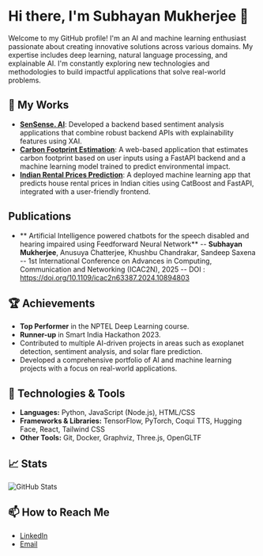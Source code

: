 # Hi there, I'm Subhayan Mukherjee 👋

Welcome to my GitHub profile! I'm an AI and machine learning enthusiast passionate about creating innovative solutions across various domains. My expertise includes deep learning, natural language processing, and explainable AI. I'm constantly exploring new technologies and methodologies to build impactful applications that solve real-world problems.

## 🚀 My Works

- **[SenSense. AI](https://sensenseai.netlify.app/)**: Developed a backend based sentiment analysis applications that combine robust backend APIs with explainability features using XAI.
- **[Carbon Footprint Estimation](https://carbonfootprintemission.netlify.app/)**:  A web-based application that estimates carbon footprint based on user inputs using a FastAPI backend and a machine learning model trained to predict environmental impact.
- **[Indian Rental Prices Prediction](https://india-rental-prices.netlify.app/)**:  A deployed machine learning app that predicts house rental prices in Indian cities using CatBoost and FastAPI, integrated with a user-friendly frontend.


## Publications
- ** Artificial Intelligence powered chatbots for the speech disabled and hearing impaired using Feedforward Neural Network**
-- **Subhayan Mukherjee**, Anusuya Chatterjee, Khushbu Chandrakar, Sandeep Saxena
-- 1st International Conference on Advances in Computing, Communication and Networking (ICAC2N), 2025
-- DOI : https://doi.org/10.1109/icac2n63387.2024.10894803

## 🏆 Achievements
- **Top Performer** in the NPTEL Deep Learning course.
- **Runner-up** in Smart India Hackathon 2023.
- Contributed to multiple AI-driven projects in areas such as exoplanet detection, sentiment analysis, and solar flare prediction.
- Developed a comprehensive portfolio of AI and machine learning projects with a focus on real-world applications.

## 🔧 Technologies & Tools
- **Languages:** Python, JavaScript (Node.js), HTML/CSS
- **Frameworks & Libraries:** TensorFlow, PyTorch, Coqui TTS, Hugging Face, React, Tailwind CSS
- **Other Tools:** Git, Docker, Graphviz, Three.js, OpenGLTF

## 📈 Stats

![GitHub Stats](https://github-readme-stats.vercel.app/api?username=Templar121&show_icons=true&hide_title=true&hide=prs&count_private=true)

## 📫 How to Reach Me
- [LinkedIn](https://www.linkedin.com/in/subhayan-mukherjee-0906b0274/)
- [Email](mailto:[subhayanmukherjee78@gmail.com])
